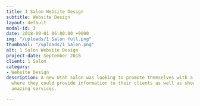 ```yaml
---
title: 1 Salon Website Design
subtitle: Website Design
layout: default
modal-id: 3
date: 2018-09-01 06:00:00 +0000
img: "/uploads/1 Salon full.png"
thumbnail: "/uploads/1 Salon.png"
alt: 1 Salon Website Design
project-date: September 2018
client: 1 Salon
category:
- Website Design
description: A new Utah salon was looking to promote themselves with a new website
  where they could provide information to their clients as well as showcase their
  amazing services.

---
```

